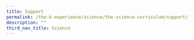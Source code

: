 ```yaml
---
title: Support
permalink: /the-k-experience/science/the-science-curriculum/support/
description: ""
third_nav_title: Science
---
```

